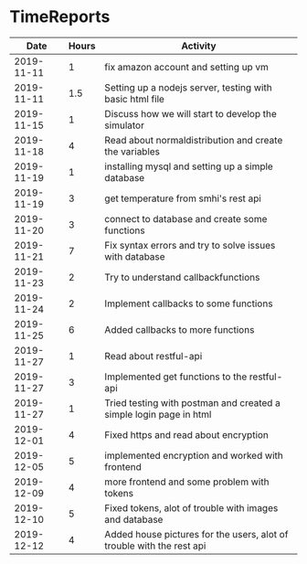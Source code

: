 # TimeReports
| Date  |      Hours    | Activity                                       |
| ----------- | ------- |------------------------------------------------
| 2019-11-11  | 1       | fix amazon account and setting up vm |  
| 2019-11-11  | 1.5     | Setting up a nodejs server, testing with basic html file |
| 2019-11-15  | 1       | Discuss how we will start to develop the simulator |
| 2019-11-18  | 4       | Read about normaldistribution and create the variables |
| 2019-11-19  | 1       | installing mysql and setting up a simple database |
| 2019-11-19  | 3       | get temperature from smhi's rest api |
| 2019-11-20  | 3       | connect to database and create some functions |
| 2019-11-21  | 7       | Fix syntax errors and try to solve issues with database|
| 2019-11-23  | 2       | Try to understand callbackfunctions|
| 2019-11-24  | 2       | Implement callbacks to some functions|
| 2019-11-25  | 6       | Added callbacks to more functions |
| 2019-11-27  | 1       | Read about restful-api |
| 2019-11-27  | 3       | Implemented get functions to the restful-api |
| 2019-11-27  | 1       | Tried testing with postman and created a simple login page in html|
| 2019-12-01  | 4       | Fixed https and read about encryption |
| 2019-12-05  | 5       | implemented encryption and worked with frontend|
| 2019-12-09  | 4       | more frontend and some problem with tokens |
| 2019-12-10  | 5       | Fixed tokens, alot of trouble with images and database |
| 2019-12-12  | 4       | Added house pictures for the users, alot of trouble with the rest api |
       

